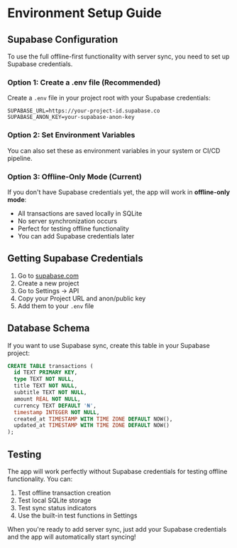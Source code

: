 # Environment Setup Guide

## Supabase Configuration

To use the full offline-first functionality with server sync, you need to set up Supabase credentials.

### Option 1: Create a .env file (Recommended)

Create a `.env` file in your project root with your Supabase credentials:

```env
SUPABASE_URL=https://your-project-id.supabase.co
SUPABASE_ANON_KEY=your-supabase-anon-key
```

### Option 2: Set Environment Variables

You can also set these as environment variables in your system or CI/CD pipeline.

### Option 3: Offline-Only Mode (Current)

If you don't have Supabase credentials yet, the app will work in **offline-only mode**:
- All transactions are saved locally in SQLite
- No server synchronization occurs
- Perfect for testing offline functionality
- You can add Supabase credentials later

## Getting Supabase Credentials

1. Go to [supabase.com](https://supabase.com)
2. Create a new project
3. Go to Settings → API
4. Copy your Project URL and anon/public key
5. Add them to your `.env` file

## Database Schema

If you want to use Supabase sync, create this table in your Supabase project:

```sql
CREATE TABLE transactions (
  id TEXT PRIMARY KEY,
  type TEXT NOT NULL,
  title TEXT NOT NULL,
  subtitle TEXT NOT NULL,
  amount REAL NOT NULL,
  currency TEXT DEFAULT '₦',
  timestamp INTEGER NOT NULL,
  created_at TIMESTAMP WITH TIME ZONE DEFAULT NOW(),
  updated_at TIMESTAMP WITH TIME ZONE DEFAULT NOW()
);
```

## Testing

The app will work perfectly without Supabase credentials for testing offline functionality. You can:

1. Test offline transaction creation
2. Test local SQLite storage
3. Test sync status indicators
4. Use the built-in test functions in Settings

When you're ready to add server sync, just add your Supabase credentials and the app will automatically start syncing!
